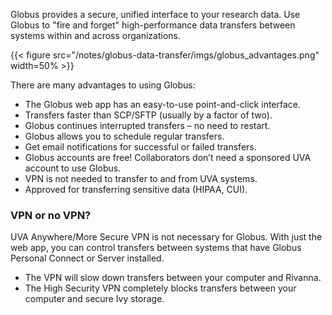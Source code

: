 Globus provides a secure, unified interface to your research data. Use Globus to "fire and forget" high-performance data transfers between systems within and across organizations.

{{< figure src="/notes/globus-data-transfer/imgs/globus_advantages.png" width=50% >}}

There are many advantages to using Globus: 

- The Globus web app has an easy-to-use point-and-click interface.
- Transfers faster than SCP/SFTP (usually by a factor of two).
- Globus continues interrupted transfers – no need to restart.
- Globus allows you to schedule regular transfers.
- Get email notifications for successful or failed transfers.
- Globus accounts are free! Collaborators don’t need a sponsored UVA account to use Globus.
- VPN is not needed to transfer to and from UVA systems.
- Approved for transferring sensitive data (HIPAA, CUI).


### VPN or no VPN?

UVA Anywhere/More Secure VPN is not necessary for Globus. With just the web app, you can control transfers between systems that have Globus Personal Connect or Server installed.

* The VPN will slow down transfers between your computer and Rivanna.
* The High Security VPN completely blocks transfers between your computer and secure Ivy storage.
